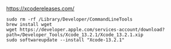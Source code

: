 https://xcodereleases.com/

```shell
sudo rm -rf /Library/Developer/CommandLineTools
brew install wget
wget https://developer.apple.com/services-account/download?path=/Developer_Tools/Xcode_13.2.1/Xcode_13.2.1.xip
sudo softwareupdate --install "Xcode-13.2.1"
```